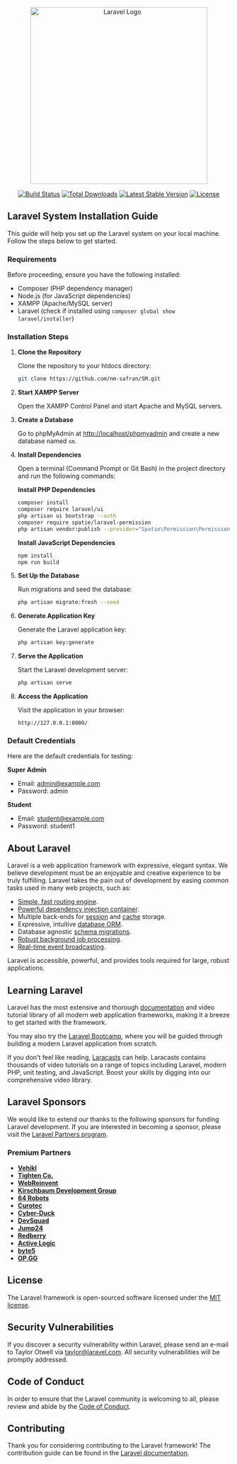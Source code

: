 <p align="center"><a href="https://laravel.com" target="_blank"><img src="https://raw.githubusercontent.com/laravel/art/master/logo-lockup/5%20SVG/2%20CMYK/1%20Full%20Color/laravel-logolockup-cmyk-red.svg" width="400" alt="Laravel Logo"></a></p>

<p align="center">
<a href="https://github.com/laravel/framework/actions"><img src="https://github.com/laravel/framework/workflows/tests/badge.svg" alt="Build Status"></a>
<a href="https://packagist.org/packages/laravel/framework"><img src="https://img.shields.io/packagist/dt/laravel/framework" alt="Total Downloads"></a>
<a href="https://packagist.org/packages/laravel/framework"><img src="https://img.shields.io/packagist/v/laravel/framework" alt="Latest Stable Version"></a>
<a href="https://packagist.org/packages/laravel/framework"><img src="https://img.shields.io/packagist/l/laravel/framework" alt="License"></a>
</p>

## Laravel System Installation Guide

This guide will help you set up the Laravel system on your local machine. Follow the steps below to get started.

### Requirements

Before proceeding, ensure you have the following installed:

-   Composer (PHP dependency manager)
-   Node.js (for JavaScript dependencies)
-   XAMPP (Apache/MySQL server)
-   Laravel (check if installed using `composer global show laravel/installer`)

### Installation Steps

1. **Clone the Repository**

    Clone the repository to your htdocs directory:

    ```bash
    git clone https://github.com/nm-safran/SM.git
    ```

2. **Start XAMPP Server**

    Open the XAMPP Control Panel and start Apache and MySQL servers.

3. **Create a Database**

    Go to phpMyAdmin at [http://localhost/phpmyadmin](http://localhost/phpmyadmin) and create a new database named `sm`.

4. **Install Dependencies**

    Open a terminal (Command Prompt or Git Bash) in the project directory and run the following commands:

    **Install PHP Dependencies**

    ```bash
    composer install
    composer require laravel/ui
    php artisan ui bootstrap --auth
    composer require spatie/laravel-permission
    php artisan vendor:publish --provider="Spatie\Permission\PermissionServiceProvider"
    ```

    **Install JavaScript Dependencies**

    ```bash
    npm install
    npm run build
    ```

5. **Set Up the Database**

    Run migrations and seed the database:

    ```bash
    php artisan migrate:fresh --seed
    ```

6. **Generate Application Key**

    Generate the Laravel application key:

    ```bash
    php artisan key:generate
    ```

7. **Serve the Application**

    Start the Laravel development server:

    ```bash
    php artisan serve
    ```

8. **Access the Application**

    Visit the application in your browser:

    ```
    http://127.0.0.1:8000/
    ```

### Default Credentials

Here are the default credentials for testing:

**Super Admin**

-   Email: admin@example.com
-   Password: admin

**Student**

-   Email: student@example.com
-   Password: student1

## About Laravel

Laravel is a web application framework with expressive, elegant syntax. We believe development must be an enjoyable and creative experience to be truly fulfilling. Laravel takes the pain out of development by easing common tasks used in many web projects, such as:

-   [Simple, fast routing engine](https://laravel.com/docs/routing).
-   [Powerful dependency injection container](https://laravel.com/docs/container).
-   Multiple back-ends for [session](https://laravel.com/docs/session) and [cache](https://laravel.com/docs/cache) storage.
-   Expressive, intuitive [database ORM](https://laravel.com/docs/eloquent).
-   Database agnostic [schema migrations](https://laravel.com/docs/migrations).
-   [Robust background job processing](https://laravel.com/docs/queues).
-   [Real-time event broadcasting](https://laravel.com/docs/broadcasting).

Laravel is accessible, powerful, and provides tools required for large, robust applications.

## Learning Laravel

Laravel has the most extensive and thorough [documentation](https://laravel.com/docs) and video tutorial library of all modern web application frameworks, making it a breeze to get started with the framework.

You may also try the [Laravel Bootcamp](https://bootcamp.laravel.com), where you will be guided through building a modern Laravel application from scratch.

If you don't feel like reading, [Laracasts](https://laracasts.com) can help. Laracasts contains thousands of video tutorials on a range of topics including Laravel, modern PHP, unit testing, and JavaScript. Boost your skills by digging into our comprehensive video library.

## Laravel Sponsors

We would like to extend our thanks to the following sponsors for funding Laravel development. If you are interested in becoming a sponsor, please visit the [Laravel Partners program](https://partners.laravel.com).

### Premium Partners

-   **[Vehikl](https://vehikl.com/)**
-   **[Tighten Co.](https://tighten.co)**
-   **[WebReinvent](https://webreinvent.com/)**
-   **[Kirschbaum Development Group](https://kirschbaumdevelopment.com)**
-   **[64 Robots](https://64robots.com)**
-   **[Curotec](https://www.curotec.com/services/technologies/laravel/)**
-   **[Cyber-Duck](https://cyber-duck.co.uk)**
-   **[DevSquad](https://devsquad.com/hire-laravel-developers)**
-   **[Jump24](https://jump24.co.uk)**
-   **[Redberry](https://redberry.international/laravel/)**
-   **[Active Logic](https://activelogic.com)**
-   **[byte5](https://byte5.de)**
-   **[OP.GG](https://op.gg)**

## License

The Laravel framework is open-sourced software licensed under the [MIT license](https://opensource.org/licenses/MIT).

## Security Vulnerabilities

If you discover a security vulnerability within Laravel, please send an e-mail to Taylor Otwell via [taylor@laravel.com](mailto:taylor@laravel.com). All security vulnerabilities will be promptly addressed.

## Code of Conduct

In order to ensure that the Laravel community is welcoming to all, please review and abide by the [Code of Conduct](https://laravel.com/docs/contributions#code-of-conduct).

## Contributing

Thank you for considering contributing to the Laravel framework! The contribution guide can be found in the [Laravel documentation](https://laravel.com/docs/contributions).
